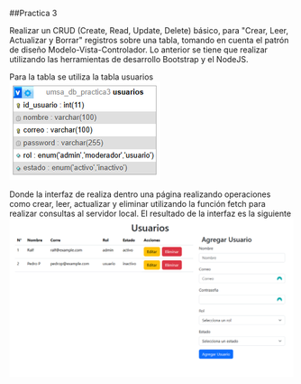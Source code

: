 ##Practica 3

Realizar un CRUD (Create, Read, Update, Delete) básico, para "Crear, Leer, Actualizar y Borrar" registros sobre una tabla, tomando en cuenta el patrón de diseño Modelo-Vista-Controlador. Lo anterior se tiene que realizar utilizando las herramientas de desarrollo Bootstrap y el NodeJS.

Para la tabla se utiliza la tabla usuarios
![alt text](image.png)

Donde la interfaz de realiza dentro una página realizando operaciones como crear, leer, actualizar y eliminar utilizando la función fetch para realizar consultas al servidor local. El resultado de la interfaz es la siguiente
![alt text](image-1.png)
